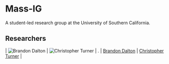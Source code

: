 # Mass-IG
A student-led research group at the University of Southern California.

## Researchers
| ![Brandon Dalton](https://avatars2.githubusercontent.com/u/22716543?v=4&s=200) | ![Christopher Turner](https://avatars3.githubusercontent.com/u/2086667?v=4&s=200) | . 
| [Brandon Dalton](https://github.com/Brandon7CC) | [Christopher Turner](https://github.com/christopherturner) |  
